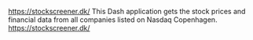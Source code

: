 https://stockscreener.dk/
This Dash application gets the stock prices and financial data from all companies listed on Nasdaq Copenhagen.
https://stockscreener.dk/
